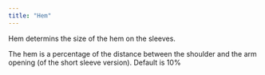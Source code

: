 ```yaml
---
title: "Hem"
---
```


Hem determins the size of the hem on the sleeves.

The hem is a percentage of the distance between the shoulder and the arm opening (of the short sleeve version). Default is 10%

